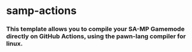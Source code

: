 # samp-actions

### This template allows you to compile your SA-MP Gamemode directly on GitHub Actions, using the pawn-lang compiler for linux.
